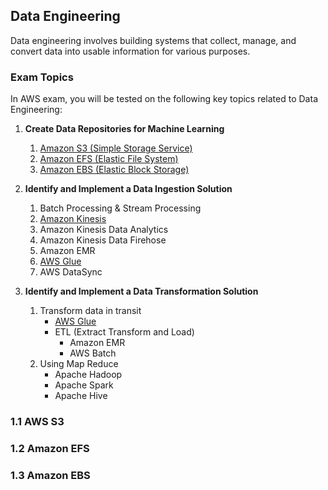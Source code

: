 ## Data Engineering

Data engineering involves building systems that collect, manage, and convert data into usable information for various purposes.

### Exam Topics

In AWS exam, you will be tested on the following key topics related to Data Engineering:

1. **Create Data Repositories for Machine Learning**
   1. [Amazon S3 (Simple Storage Service)](#as3)
   2. [Amazon EFS (Elastic File System)](#aefs)
   3. [Amazon EBS (Elastic Block Storage)](#aebs)

2. **Identify and Implement a Data Ingestion Solution**
   1. Batch Processing & Stream Processing
   2. [Amazon Kinesis](#akinesis)
   3. Amazon Kinesis Data Analytics
   4. Amazon Kinesis Data Firehose
   5. Amazon EMR 
   6. [AWS Glue](#aglue)
   7. AWS DataSync

3. **Identify and Implement a Data Transformation Solution**
   1. Transform data in transit
      - [AWS Glue](#aglue)
      - ETL (Extract Transform and Load)
        - Amazon EMR
        - AWS Batch
   2. Using Map Reduce
        - Apache Hadoop
        - Apache Spark
        - Apache Hive

### 1.1 AWS S3 <a name="#as3"></a>


### 1.2 Amazon EFS <a name="#aefs"></a>


### 1.3 Amazon EBS <a name="#aebs"></a>